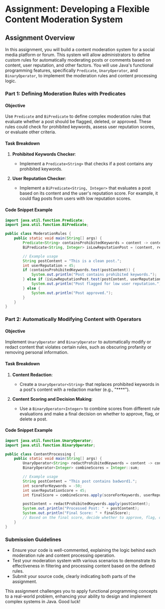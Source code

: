 # Assignment: Developing a Flexible Content Moderation System

## Assignment Overview

In this assignment, you will build a content moderation system for a social media platform or forum. This system will allow administrators to define custom rules for automatically moderating posts or comments based on content, user reputation, and other factors. You will use Java's functional programming features, specifically `Predicate`, `UnaryOperator`, and `BinaryOperator`, to implement the moderation rules and content processing logic.

### Part 1: Defining Moderation Rules with Predicates

#### Objective

Use `Predicate` and `BiPredicate` to define complex moderation rules that evaluate whether a post should be flagged, deleted, or approved. These rules could check for prohibited keywords, assess user reputation scores, or evaluate other criteria.

#### Task Breakdown

1. **Prohibited Keywords Checker**:
   - Implement a `Predicate<String>` that checks if a post contains any prohibited keywords.

2. **User Reputation Checker**:
   - Implement a `BiPredicate<String, Integer>` that evaluates a post based on its content and the user's reputation score. For example, it could flag posts from users with low reputation scores.

#### Code Snippet Example

```java
import java.util.function.Predicate;
import java.util.function.BiPredicate;

public class ModerationRules {
    public static void main(String[] args) {
        Predicate<String> containsProhibitedKeywords = content -> content.matches(".*(badword1|badword2).*");
        BiPredicate<String, Integer> isLowReputationPost = (content, reputation) -> reputation < 50;

        // Example usage
        String postContent = "This is a clean post.";
        int userReputation = 45;
        if (containsProhibitedKeywords.test(postContent)) {
            System.out.println("Post contains prohibited keywords.");
        } else if (isLowReputationPost.test(postContent, userReputation)) {
            System.out.println("Post flagged for low user reputation.");
        } else {
            System.out.println("Post approved.");
        }
    }
}
```

### Part 2: Automatically Modifying Content with Operators

#### Objective

Implement `UnaryOperator` and `BinaryOperator` to automatically modify or redact content that violates certain rules, such as obscuring profanity or removing personal information.

#### Task Breakdown

1. **Content Redaction**:
   - Create a `UnaryOperator<String>` that replaces prohibited keywords in a post's content with a redaction marker (e.g., "****").

2. **Content Scoring and Decision Making**:
   - Use a `BinaryOperator<Integer>` to combine scores from different rule evaluations and make a final decision on whether to approve, flag, or delete a post.

#### Code Snippet Example

```java
import java.util.function.UnaryOperator;
import java.util.function.BinaryOperator;

public class ContentProcessing {
    public static void main(String[] args) {
        UnaryOperator<String> redactProhibitedKeywords = content -> content.replaceAll("(badword1|badword2)", "****");
        BinaryOperator<Integer> combineScores = Integer::sum;

        // Example usage
        String postContent = "This post contains badword1.";
        int scoreForKeywords = -50;
        int userReputationScore = 45;
        int finalScore = combineScores.apply(scoreForKeywords, userReputationScore);

        postContent = redactProhibitedKeywords.apply(postContent);
        System.out.println("Processed Post: " + postContent);
        System.out.println("Final Score: " + finalScore);
        // Based on the final score, decide whether to approve, flag, or delete the post
    }
}
```

### Submission Guidelines

- Ensure your code is well-commented, explaining the logic behind each moderation rule and content processing operation.
- Test your moderation system with various scenarios to demonstrate its effectiveness in filtering and processing content based on the defined rules.
- Submit your source code, clearly indicating both parts of the assignment.

This assignment challenges you to apply functional programming concepts to a real-world problem, enhancing your ability to design and implement complex systems in Java. Good luck!
